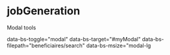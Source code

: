 # jobGeneration

Modal tools

data-bs-toggle="modal" data-bs-target="#myModal" data-bs-filepath="beneficiaires/search" data-bs-msize="modal-lg